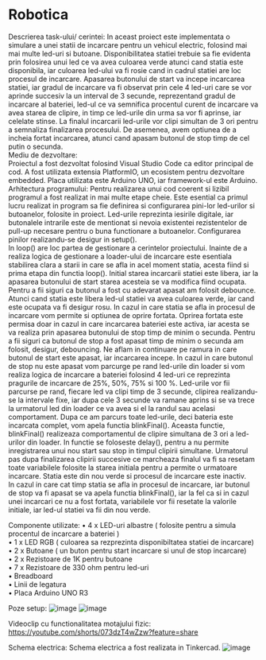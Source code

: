 # Robotica
Descrierea task-ului/ cerintei:
	In aceast proiect este implementata o simulare a unei statii de incarcare pentru un vehicul electric, folosind mai mai multe led-uri si butoane. Disponibilitatea statiei trebuie sa fie evidenta prin folosirea unui led ce va avea culoarea verde atunci cand statia este disponibila, iar culoarea led-ului va fi rosie cand in cadrul statiei are loc procesul de incarcare. Apasarea butonului de start va incepe incarcarea statiei, iar gradul de incarcare va fi observat prin cele 4 led-uri care se vor aprinde succesiv la un interval de 3 secunde, reprezentand gradul de incarcare al bateriei, led-ul ce va semnifica procentul curent de incarcare va avea starea de clipire, in timp ce led-urile din urma sa vor fi aprinse, iar celelate stinse. La finalul incarcarii led-urile vor clipi simultan de 3 ori pentru a semnaliza finalizarea procesului. De asemenea, avem optiunea de a incheia fortat incarcarea, atunci cand apasam butonul de stop timp de cel putin o secunda.  
Mediu de dezvoltare:  
Proiectul a fost dezvoltat folosind Visual Studio Code ca editor principal de cod. A fost utilizata extensia PlatformIO, un ecosistem pentru dezvoltare embedded. Placa utilizata este Arduino UNO, iar framework-ul este Arduino.  
Arhitectura programului:
	Pentru realizarea unui cod coerent si lizibil programul a fost realizat in mai multe etape cheie. Este esential ca primul lucru realizat in program sa fie definirea si configurarea pini-lor led-urilor si butoanelor, folosite in proiect. Led-urile reprezinta iesirile digitale, iar butonalele intrarile este de mentionat si nevoia existentei rezistentelor de pull-up necesare pentru o buna functionare a butoanelor. Configurarea pinilor realizandu-se desigur in setup().  
	In loop() are loc partea de gestionare a cerintelor proiectului. Inainte de a realiza logica de gestionare a loader-ului de incarcare este esentiala stabilirea clara a starii in care se afla in acel moment statia, acesta fiind si prima etapa din functia loop(). Initial starea incarcarii statiei este libera, iar la apasarea butonului de start starea acesteia se va modifica fiind ocupata. Pentru a fii siguri ca butonul a fost cu adevarat apasat am folosit debounce. Atunci cand statia este libera led-ul statiei va avea culoarea verde, iar cand este ocupata va fi desigur rosu.	
In cazul in care statia se afla in procesul de incarcare vom permite si optiunea de oprire fortata. Oprirea fortata este permisa doar in cazul in care incarcarea bateriei este activa, iar acesta se va realiza prin apasarea butonului de stop timp de minim o secunda. Pentru a fii siguri ca butonul de stop a fost apasat timp de minim o secunda am folosit, desigur, debouncing. 
Ne aflam in continuare pe ramura in care butonul de start este apasat, iar incarcarea incepe. In cazul in care butonul de stop nu este apasat vom parcurge pe rand led-urile din loader si vom realiza logica de incarcare a bateriei folosind 4 led-uri ce reprezinta pragurile de incarcare de 25%, 50%, 75% si 100 %.  Led-urile vor fii parcurse pe rand, fiecare led va clipi timp de 3 secunde, clipirea realizandu-se la intervale fixe, iar dupa cele 3 secunde va ramane aprins si se va trece la urmatorul led din loader ce va avea si el la randul sau acelasi comportament. Dupa ce am parcurs toate led-urile, deci bateria este incarcata complet, vom apela functia blinkFinal(). Aceasta functie, blinkFinal() realizeaza comportamentul de clipire simultana de 3 ori a led-urilor din loader. In functie se foloseste delay(), pentru a nu permite inregistrarea unui nou start sau stop in timpul clipirii simultane. Urmatorul pas dupa finalizarea clipirii succesive ce marcheaza finalul va fi sa resetam toate variabilele folosite la starea initiala pentru a permite o urmatoare incarcare. Statia este din nou verde si procesul de incarcare este inactiv.  
 In cazul in care cat timp statia se afla in procesul de incarcare, iar butonul de stop va fi apasat se va apela functia blinkFinal(), iar la fel ca si in cazul unei incarcari ce nu a fost fortata, variabilele vor fii resetate la valorile initiale, iar led-ul statiei va fii din nou verde.  

Componente utilizate:
  •	4 x LED-uri albastre ( folosite pentru a simula procentul de incarcare a bateriei )  
  •	1 x LED RGB ( culoarea sa rezprezinta disponibiltatea statiei de incarcare)  
  •	2 x Butoane ( un buton pentru start incarcare si unul de stop incarcare)  
  •	2 x Rezistoare de 1K pentru butoane  
  •	7 x Rezistoare de 330 ohm pentru led-uri  
  •	Breadboard  
  •	Linii de legatura  
  •	Placa Arduino UNO R3  

Poze setup:
![image](https://github.com/user-attachments/assets/d5468c13-5d9d-4510-8ea2-cf67e75974eb)
![image](https://github.com/user-attachments/assets/079e1bc1-97bc-4e89-a48f-7df835a4061d)

Videoclip cu functionalitatea motajului fizic:
https://youtube.com/shorts/073dzT4wZzw?feature=share

Schema electrica:
	Schema electrica a fost realizata in Tinkercad.
![image](https://github.com/user-attachments/assets/ed76acaa-b215-4c1d-8a04-4fb0df6eff3c)



